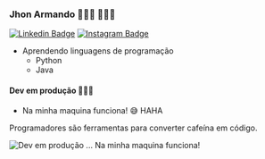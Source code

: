 ### Jhon Armando 🧑🏻‍💻 🐧🐧🐧
[![Linkedin Badge](https://img.shields.io/badge/-Jhon%20Armando-blue?style=flat-square&logo=Linkedin&logoColor=white&link=https://www.linkedin.com/in/jhonmercedes-infrati/)](https://www.linkedin.com/in/jhonmercedes-infrati/) [![Instagram Badge](https://img.shields.io/badge/-Jhon%20Armando-red?style=flat-square&logo=Instagram&logoColor=white&link=https://www.instagram.com/j.mercedes93/)](https://www.instagram.com/j.mercedes93/) 
- Aprendendo linguagens de programação 
  - Python 
  - Java

#### Dev em produção 🐧🐧🐧

- Na minha maquina funciona!   😅 HAHA  

Programadores são ferramentas para converter cafeína em código.

![Dev em produção ... Na minha maquina funciona!](https://image.shutterstock.com/image-vector/java-outline-vector-icon-thin-260nw-1573889830.jpg)




